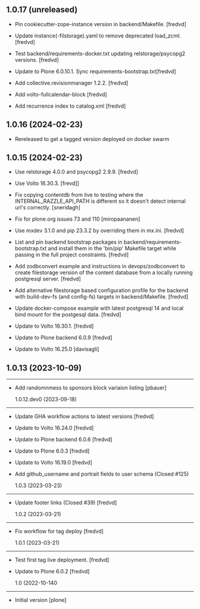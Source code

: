 ## 1.0.17 (unreleased)


- Pin cookiecutter-zope-instance version in backend/Makefile. [fredvd]

- Update instance(-filstorage).yaml to remove deprecated load_zcml. [fredvd]

- Test backend/requirements-docker.txt updating relstorage/psycopg2 versions. [fredvd]

- Update to Plone 6.0.10.1. Sync requirements-bootstrap.txt[fredvd]

- Add collective.revisionmanager 1.2.2. [fredvd]

- Add volto-fullcalendar-block [fredvd]

- Add recurrence index to catalog.xml [fredvd]


## 1.0.16 (2024-02-23)

- Rereleased to get a tagged version deployed on docker swarm


## 1.0.15 (2024-02-23)

- Use relstorage 4.0.0 and psycopg2 2.9.9. [fredvd]

- Use Volto 16.30.3. [frevd]]

- Fix copying contentdb from live to testing where the INTERNAL_RAZZLE_API_PATH is different so it doesn't detect internal url's correctly. [sneridagh]

- Fix for plone.org issues 73 and 110 [miropaananen]

- Use mxdev 3.1.0 and pip 23.3.2 by overriding them in mx.ini. [fredvd]

- List and pin backend bootstrap packages in backend/requirements-bootstrap.txt and install them in the 'bin/pip' Makefile target while passing in the full project constraints. [fredvd]

- Add zodbconvert example and instructions in devops/zodbconvert to create filestorage version of the content database from a locally running postgresql server. [fredvd]

- Add alternative filestorage based configuration profile for the backend with build-dev-fs (and config-fs) targets in backend/Makefile. [fredvd]

- Update docker-compose example with latest postgresql 14 and local bind mount for the postgesql data. [fredvd]

- Update to Volto 16.30.1. [fredvd]

- Update to Plone backend 6.0.9 [fredvd]

- Update to Volto 16.25.0 [davisagli]


## 1.0.13 (2023-10-09)

---

- Add randomnmess to sponsors block variaion listing [pbauer]

  1.0.12.dev0 (2023-09-18)

---

- Update GHA workflow actions to latest versions [fredvd]

- Update to Volto 16.24.0 [fredvd]

- Update to Plone backend 6.0.6 [fredvd]

- Update to Plone 6.0.3 [fredvd]

- Update to Volto 16.19.0 [fredvd]

- Add github_username and portrait fields to user schema (Closed #125)

  1.0.3 (2023-03-23)

---

- Update footer links (Closed #39) [fredvd]

  1.0.2 (2023-03-21)

---

- Fix workflow for tag deploy [fredvd]

  1.0.1 (2023-03-21)

---

- Test first tag live deployment. [fredvd]

- Update to Plone 6.0.2 [fredvd]

  1.0 (2022-10-140

---

- Initial version [plone]
